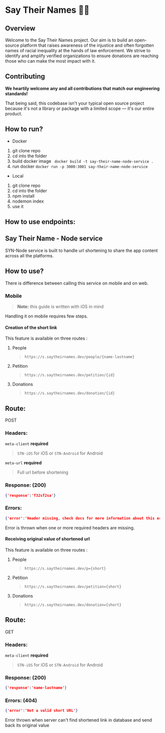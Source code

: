 # Say Their Names ✊🏿

## Overview

Welcome to the Say Their Names project. Our aim is to build an open-source platform that raises awareness of the injustice and often forgotten names of racial inequality at the hands of law enforcement. We strive to identify and amplify verified organizations to ensure donations are reaching those who can make the most impact with it.

## Contributing

**We heartily welcome any and all contributions that match our engineering standards!**

That being said, this codebase isn't your typical open source project because it's not a library or package with a limited scope — it's our entire product.

## How to run?
- Docker 
1. git clone repo 
2. cd into the folder
3. build docker image ``` docker build -t say-their-name-node-service .```
4. run docker ``` docker run -p 3000:3001 say-their-name-node-service ```

- Local
1. git clone repo 
2. cd into the folder
3. npm install
4. nodemon index
5. use it

## How to use endpoints: 

## Say Their Name - Node service 

SYN-Node service is built to handle url shortening to share the app content across all the platforms. 

## How to use?

There is difference between calling this service on mobile and on web.

### Mobile 
>**Note:** this guide is written with iOS in mind

Handling it on mobile requires few steps. 

#### Creation of the short link
This feature is available on three routes :

1. People 
	>```https://s.saytheirnames.dev/people/{name-lastname}```

2. Petition
	>```https://s.saytheirnames.dev/petition/{id}```

3. Donations
	>```https://s.saytheirnames.dev/donation/{id}```

## Route:

POST
### Headers:

```meta-client``` **required** 
> ```STN-iOS``` for iOS or ```STN-Android``` for Android

```meta-url``` **required**
> Full url before shortening

### Response: (200)
```json
{'response':'f32sf2sa'} 
```

### Errors:
```json
{'error':'Header missing, check docs for more information about this error.'} 
```
Error is thrown when one or more required headers are missing.

#### Receiving original value of shortened url
This feature is available on three routes :

1. People 
	>```https://s.saytheirnames.dev/p={short}```

2. Petition
	>```https://s.saytheirnames.dev/petition={short}```

3. Donations
	>```https://s.saytheirnames.dev/donation={short}```

## Route:

GET
### Headers:

```meta-client``` **required** 
> ```STN-iOS``` for iOS or ```STN-Android``` for Android


### Response: (200)
```json
{'response':'name-lastname'} 
```

### Errors: (404)
```json
{'error':'Not a valid short URL'} 
```
Error thrown when server can't find shortened link in database and send back its original value


